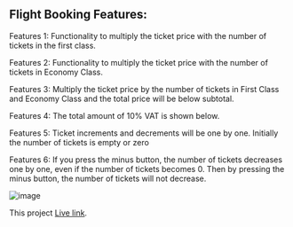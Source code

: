 ## Flight Booking Features:
 Features 1: Functionality to multiply the ticket price with the number of tickets in the first class.
 
 Features 2: Functionality to multiply the ticket price with the number of tickets in Economy Class.
 
 Features 3: Multiply the ticket price by the number of tickets in First Class and Economy Class and the total price will be below subtotal. 
 
 Features 4: The total amount of 10% VAT is shown below.
 
 Features 5: Ticket increments and decrements will be one by one. Initially the number of tickets is empty or zero
 
 Features 6: If you press the minus button, the number of tickets decreases one by one, even if the number of tickets becomes 0. Then by pressing the minus button, the number of tickets will not decrease.

![image](https://user-images.githubusercontent.com/63390198/122546797-22d14300-d051-11eb-9240-5a3e5cbf017b.png)

This project  [Live link](https://zunead.github.io/Booking-Flights).
